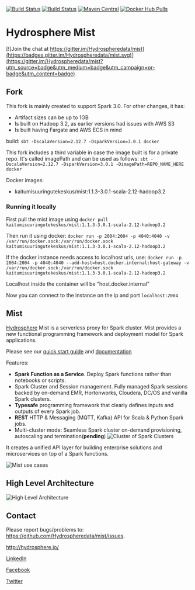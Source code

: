 [![Build Status](https://ci.hydrosphere.io/buildStatus/icon?job=hydrosphere.io/mist/master)](https://ci.hydrosphere.io/job/hydrosphere.io/job/mist/job/master/)
[![Build Status](https://travis-ci.org/Hydrospheredata/mist.svg?branch=master)](https://travis-ci.org/Hydrospheredata)
[![Maven Central](https://maven-badges.herokuapp.com/maven-central/io.hydrosphere/mist-lib_2.11/badge.svg)](https://maven-badges.herokuapp.com/maven-central/io.hydrosphere/mist-lib_2.11/)
[![Docker Hub Pulls](https://img.shields.io/docker/pulls/hydrosphere/mist.svg)](https://img.shields.io/docker/pulls/hydrosphere/mist.svg)
# Hydrosphere Mist

[![Join the chat at https://gitter.im/Hydrospheredata/mist](https://badges.gitter.im/Hydrospheredata/mist.svg)](https://gitter.im/Hydrospheredata/mist?utm_source=badge&utm_medium=badge&utm_campaign=pr-badge&utm_content=badge)

## Fork
This fork is mainly created to support Spark 3.0. For other changes, it has:

- Artifact sizes can be up to 1GB
- Is built on Hadoop 3.2, as earlier versions had issues with AWS S3
- Is built having Fargate and AWS ECS in mind

build: `sbt -DscalaVersion=2.12.7 -DsparkVersion=3.0.1 docker`

This fork includes a third variable in case the image built is for a private repo. It's called imagePath and can be used as follows:
`sbt -DscalaVersion=2.12.7 -DsparkVersion=3.0.1 -DimagePath=REPO_NAME_HERE docker`

Docker images:

- kaitumisuuringutekeskus/mist:1.1.3-3.0.1-scala-2.12-hadoop3.2

### Running it locally


First pull the mist image using
`docker pull kaitumisuuringutekeskus/mist:1.1.3-3.0.1-scala-2.12-hadoop3.2`

Then run it using docker:
`docker run -p 2004:2004 -p 4040:4040 -v /var/run/docker.sock:/var/run/docker.sock kaitumisuuringutekeskus/mist:1.1.3-3.0.1-scala-2.12-hadoop3.2`

If the docker instance needs access to localhost urls, use:
`docker run -p 2004:2004 -p 4040:4040 --add-host=host.docker.internal:host-gateway -v /var/run/docker.sock:/var/run/docker.sock kaitumisuuringutekeskus/mist:1.1.3-3.0.1-scala-2.12-hadoop3.2`

Localhost inside the container will be "host.docker.internal"

Now you can connect to the instance on the ip and port `localhost:2004`

## Mist
[Hydrosphere](http://hydrosphere.io) Mist is a serverless proxy for Spark cluster.
Mist provides a new functional programming framework and deployment model for Spark applications. 

Please see our [quick start guide](https://hydrosphere.io/mist-docs/quick_start.html) and [documentation](https://hydrosphere.io/mist-docs/)

Features:
* **Spark Function as a Service**. Deploy Spark functions rather than notebooks or scripts.
* Spark Cluster and Session management. Fully managed Spark sessions backed by on-demand EMR, Hortonworks, Cloudera, DC/OS and vanilla Spark clusters.
* **Typesafe** programming framework that clearly defines inputs and outputs of every Spark job.
* **REST** HTTP & Messaging (MQTT, Kafka) API for Scala & Python Spark jobs.
* Multi-cluster mode: Seamless Spark cluster on-demand provisioning, autoscaling and termination(**pending**)
![Cluster of Spark Clusters](http://dv9c7babquml0.cloudfront.net/docs-images/mist-cluster-of-spark-clusters.gif)

It creates a unified API layer for building enterprise solutions and microservices on top of a Spark functions.

![Mist use cases](http://dv9c7babquml0.cloudfront.net/docs-images/mist-use-case.png)

## High Level Architecture

![High Level Architecture](http://dv9c7babquml0.cloudfront.net/docs-images/mist-highlevel-architecture.png)

## Contact

Please report bugs/problems to: 
<https://github.com/Hydrospheredata/mist/issues>.

<http://hydrosphere.io/>

[LinkedIn](https://www.linkedin.com/company/hydrospherebigdata)

[Facebook](https://www.facebook.com/hydrosphere.io/)

[Twitter](https://twitter.com/hydrospheredata)
